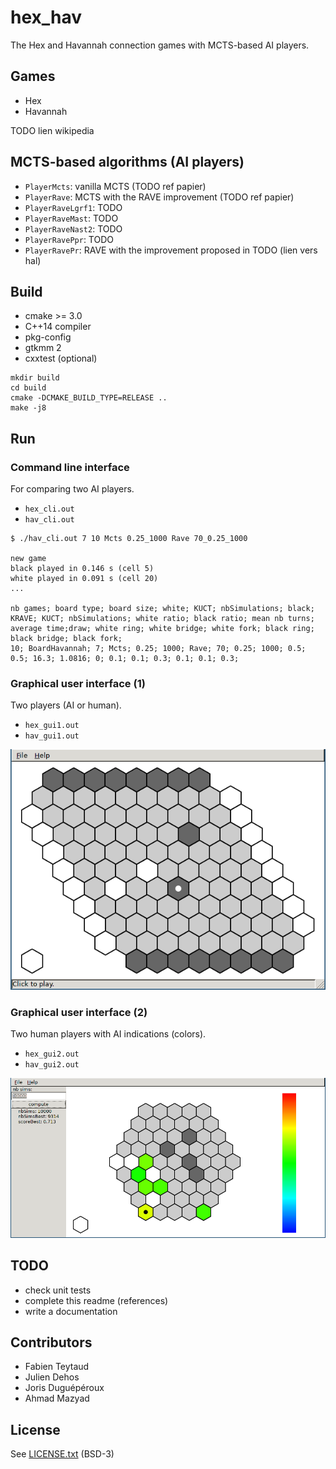 # hex_hav

The Hex and Havannah connection games with MCTS-based AI players.


## Games 

- Hex
- Havannah

TODO lien wikipedia


## MCTS-based algorithms (AI players)

- `PlayerMcts`: vanilla MCTS (TODO ref papier)
- `PlayerRave`: MCTS with the RAVE improvement (TODO ref papier)
- `PlayerRaveLgrf1`: TODO
- `PlayerRaveMast`: TODO
- `PlayerRaveNast2`: TODO
- `PlayerRavePpr`: TODO
- `PlayerRavePr`: RAVE with the improvement proposed in TODO (lien vers hal)


## Build 

- cmake >= 3.0
- C++14 compiler
- pkg-config
- gtkmm 2
- cxxtest (optional)

```
mkdir build
cd build
cmake -DCMAKE_BUILD_TYPE=RELEASE ..
make -j8
```


## Run 

### Command line interface

For comparing two AI players.

- `hex_cli.out`
- `hav_cli.out`

```
$ ./hav_cli.out 7 10 Mcts 0.25_1000 Rave 70_0.25_1000

new game
black played in 0.146 s (cell 5)
white played in 0.091 s (cell 20)
...

nb games; board type; board size; white; KUCT; nbSimulations; black; KRAVE; KUCT; nbSimulations; white ratio; black ratio; mean nb turns; average time;draw; white ring; white bridge; white fork; black ring; black bridge; black fork;
10; BoardHavannah; 7; Mcts; 0.25; 1000; Rave; 70; 0.25; 1000; 0.5; 0.5; 16.3; 1.0816; 0; 0.1; 0.1; 0.3; 0.1; 0.1; 0.3; 
```

### Graphical user interface (1)

Two players (AI or human).

- `hex_gui1.out`
- `hav_gui1.out`

![](doc/screenshot_hex_gui1.png)


### Graphical user interface (2)

Two human players with AI indications (colors).

- `hex_gui2.out`
- `hav_gui2.out`

![](doc/screenshot_hav_gui2.png)


## TODO

- check unit tests
- complete this readme (references)
- write a documentation 


## Contributors

- Fabien Teytaud
- Julien Dehos
- Joris Duguépéroux
- Ahmad Mazyad


## License

See [LICENSE.txt](LICENSE.txt) (BSD-3)


